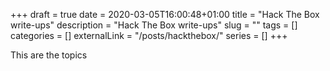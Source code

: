 +++
draft = true
date = 2020-03-05T16:00:48+01:00
title = "Hack The Box write-ups"
description = "Hack The Box write-ups"
slug = ""
tags = []
categories = []
externalLink = "/posts/hackthebox/"
series = []
+++

This are the topics
